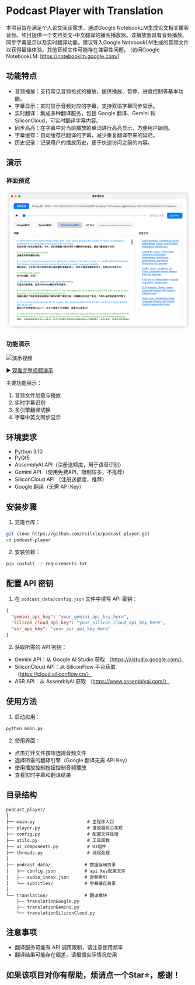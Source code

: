 # Podcast Player with Translation

本项目旨在满足个人论文阅读需求，通过Google NotebookLM生成论文相关播客音频。项目提供一个支持英文-中文翻译的播客播放器。该播放器具有音频播放、同步字幕显示以及实时翻译功能，建议导入Google NotebookLM生成的音频文件以获得最佳体验，其他音频文件可能存在兼容性问题。 (访问Google NotebookLM: https://notebooklm.google.com/)

## 功能特点

- 音频播放：支持常见音频格式的播放，提供播放、暂停、进度控制等基本功能。
- 字幕显示：实时显示音频对应的字幕，支持双语字幕同步显示。
- 实时翻译：集成多种翻译服务，包括 Google 翻译、Gemini 和 SiliconCloud，可实时翻译字幕内容。
- 同步高亮：在字幕中对当前播放的单词进行高亮显示，方便用户跟随。
- 字幕缓存：自动缓存已翻译的字幕，减少重复翻译带来的延迟。
- 历史记录：记录用户的播放历史，便于快速访问之前的内容。

## 演示

### 界面预览
![播放器界面](./data/demo-pic.png)

### 功能演示
![演示视频](./data/demo-video.gif)

▶️ [观看完整视频演示](https://youtu.be/gscpgHRkwVc)

主要功能展示：
1. 音频文件加载与播放
2. 实时字幕识别
3. 多引擎翻译切换
4. 字幕中英文同步显示

## 环境要求

- Python 3.10
- PyQt5
- AssemblyAI API（注册送额度，用于语音识别）
- Gemini API （使用免费API，限制较多，不推荐）
- SiliconCloud API （注册送额度，推荐）
- Google 翻译（无需 API Key）

## 安装步骤

1. 克隆仓库： 
```bash
git clone https://github.com/reilxlx/podcast-player.git
cd podcast-player
```

2. 安装依赖：
```bash
pip install -r requirements.txt
```


## 配置 API 密钥

1. 在 `podcast_data/config.json` 文件中填写 API 密钥：
```json
{
  "gemini_api_key": "your_gemini_api_key_here",
  "silicon_cloud_api_key": "your_silicon_cloud_api_key_here",
  "asr_api_key": "your_asr_api_key_here"
}
```


2. 获取所需的 API 密钥：
- Gemini API：从 Google AI Studio 获取 （https://aistudio.google.com/）
- SiliconCloud API：从 SiliconFlow 平台获取 （https://cloud.siliconflow.cn/）
- ASR API：从 AssemblyAI 获取 （https://www.assemblyai.com/）

## 使用方法

1. 启动应用：
```bash
python main.py
```


2. 使用界面：
- 点击打开文件按钮选择音频文件
- 选择所需的翻译引擎（Google 翻译无需 API Key）
- 使用播放控制按钮控制音频播放
- 查看实时字幕和翻译结果

## 目录结构

```
podcast_player/
│
├── main.py                    # 主程序入口
├── player.py                  # 播放器核心实现
├── config.py                  # 配置文件处理
├── utils.py                   # 工具函数
├── ui_components.py           # UI组件
├── threads.py                 # 线程处理
│
├── podcast_data/             # 数据存储目录
│   ├── config.json           # api key配置文件
│   ├── audio_index.json      # 音频索引
│   └── subtitles/            # 字幕缓存目录
│
└── translation/              # 翻译模块
    ├── translationGoogle.py
    ├── translationGemini.py
    └── translationSiliconCloud.py
```


## 注意事项

- 翻译服务可能有 API 调用限制，请注意使用频率
- 翻译结果可能存在偏差，请根据实际情况使用

## 如果该项目对你有帮助，烦请点一个Star⭐，感谢！